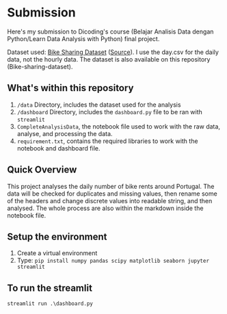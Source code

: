 # Submission

Here's my submission to Dicoding's course (Belajar Analisis Data dengan Python/Learn Data Analysis with Python) final project.

Dataset used: [Bike Sharing Dataset](https://drive.google.com/file/d/1RaBmV6Q6FYWU4HWZs80Suqd7KQC34diQ/view) ([Source](https://www.kaggle.com/datasets/lakshmi25npathi/bike-sharing-dataset)). I use the day.csv for the daily data, not the hourly data. The dataset is also available on this repository (Bike-sharing-dataset).

## What's within this repository
1. `/data` Directory, includes the dataset used for the analysis
2. `/dashboard` Directory, includes the `dashboard.py` file to be ran with `streamlit`
3. `CompleteAnalysisData`, the notebook file used to work with the raw data, analyse, and processing the data.
4. `requirement.txt`, contains the required libraries to work with the notebook and dashboard file.

## Quick Overview
This project analyses the daily number of bike rents around Portugal. The data will be checked for duplicates and missing values, then rename some of the headers and change discrete values into readable string, and then analysed. The whole process are also within the markdown inside the notebook file.

## Setup the environment
1. Create a virtual environment
2. Type:
```pip install numpy pandas scipy matplotlib seaborn jupyter streamlit```

## To run the streamlit
```streamlit run .\dashboard.py```